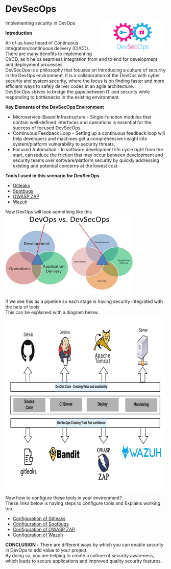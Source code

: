 # DevSecOps
Implementing security in DevOps
<img src="https://github.com/Rishabh-Tamrakar/DevSecOps/blob/master/images/devsecops.png" align="right" height="100" width="210">

**Introduction**

All of us have heard of Continuous Integration/continuous delivery (CI/CD).\
There are many benefits to implementing CI/CD, as it helps seamless integration from end to end for development and deployment processes.\
DevSecOps is a philosophy that focuses on introducing a culture of security in the DevOps environment. It is a collaboration of the DevOps with cyber security and system security, where the focus is on finding faster and more efficient ways to safely deliver codes in an agile architecture.\
DevSecOps strives to bridge the gaps between IT and security while responding to bottlenecks in the existing environment.

**Key Elements of the DevSecOps Environment**

* Microservice-Based Infrastructure - Single-function modules that contain well-defined interfaces and operations is essential for the success of focused DevSecOps.
* Continuous Feedback Loop - Setting up a continuous feedback loop will help developers and machines get a comprehensive insight into system/platform vulnerability to security threats.
* Focused Automation - In software development life cycle right from the start, can reduce the friction that may occur between development and security teams over software/platform security by quickly addressing existing and potential concerns at the lowest cost.

**Tools I used in this scenario for DevSecOps**

* [Gitleaks](https://github.com/zricethezav/gitleaks)
* [Spotbugs](https://github.com/spotbugs/spotbugs)
* [OWASP ZAP](https://github.com/zaproxy/zaproxy)
* [Wazuh](https://github.com/wazuh/wazuh)

Now DevOps will look something like this\
<img src="https://github.com/Rishabh-Tamrakar/DevSecOps/blob/master/images/DevOps%20vs%20Devsecops.jpg" align="middle" height="250" width="400">

If we see this as a pipeline so each stage is having security integrated with the help of tools\
This can be explained with a diagram below.
<img src="https://github.com/Rishabh-Tamrakar/DevSecOps/blob/master/images/DevSecOps%20Pipeline.jpeg" align="middle" height="550" width="850">

Now how to configure these tools in your environment?\
These links below is having steps to configure tools and Explains working too.

* [Configuration of Gitleaks](https://github.com/Rishabh-Tamrakar/DevSecOps/tree/master/Gitleaks)
* [Configuration of Spotbugs]()
* [Configuration of OWASP ZAP](https://github.com/Rishabh-Tamrakar/DevSecOps/tree/master/OWASP%20Zed%20Attack%20Proxy%20(ZAP))
* [Configuration of Wazuh]()

**CONCLUSION -** There are different ways by which you can enable security in DevOps to add value to your project.\
By doing so, you are helping to create a culture of security awareness, which leads to secure applications and improved quality security features.
